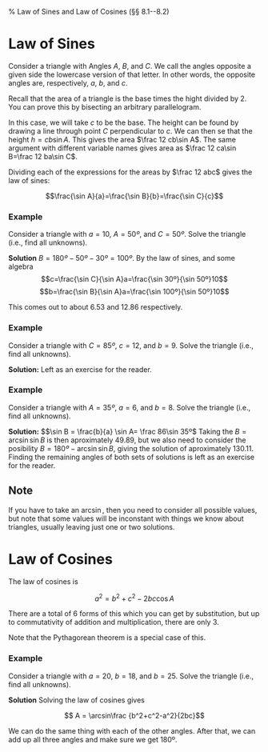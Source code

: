 % Law of Sines and Law of Cosines (§§ 8.1--8.2)

# Law of Sines

Consider a triangle with Angles $A$, $B$, and $C$.
We call the angles opposite a given side the lowercase version of that letter.
In other words, the opposite angles are, respectively, $a$, $b$, and $c$.

Recall that the area of a triangle is the base times the hight divided by 2.
You can prove this by bisecting an arbitrary parallelogram.

In this case, we will take $c$ to be the base.
The height can be found by drawing a line through point $C$ perpendicular to $c$.
We can then se that the height $h=cb\sin A$.
This gives the area $\frac 12 cb\sin A$.
The same argument with different variable names gives area as $\frac 12 ca\sin B=\frac 12 ba\sin C$.

Dividing each of the expressions for the areas by $\frac 12 abc$ gives the law of sines:

$$\frac{\sin A}{a}=\frac{\sin B}{b}=\frac{\sin C}{c}$$

### Example
Consider a triangle with $a=10$, $A=50º$, and $C=50º$. Solve the triangle (i.e., find all unknowns).

**Solution** $B=180º-50º-30º=100º$. 
By the law of sines, and some algebra 
$$c=\frac{\sin C}{\sin A}a=\frac{\sin 30º}{\sin 50º}10$$ 
$$b=\frac{\sin B}{\sin A}a=\frac{\sin 100º}{\sin 50º}10$$

This comes out to about 6.53 and 12.86 respectively.

### Example
Consider a triangle with $C=85º$, $c=12$, and $b=9$. Solve the triangle (i.e., find all unknowns).

**Solution:** Left as an exercise for the reader.

### Example
Consider a triangle with $A=35º$, $a=6$, and $b=8$. Solve the triangle (i.e., find all unknowns).

**Solution:**
$$\sin B = \frac{b}{a} \sin A= \frac 86\sin 35º$
Taking the $B=\arcsin\sin B$ is then aproximately $49.89$, but we also need to consider the posibility $B = 180º-\arcsin\sin B$, giving the solution of aproximately $130.11$.
Finding the remaining angles of both sets of solutions is left as an exercise for the reader.

## Note

If you have to take an $\arcsin$, then you need to consider all possible values, but note that some values will be inconstant with things we know about triangles, usually leaving just one or two solutions.

# Law of Cosines 
The law of cosines is

$$ a^2 = b^2 +c^2 - 2bc\cos A $$

There are a total of 6 forms of this which you can get by substitution, but up to commutativity of addition and multiplication, there are only 3.

Note that the Pythagorean theorem is a special case of this.

### Example
Consider a triangle with $a=20$, $b=18$, and $b=25$. Solve the triangle (i.e., find all unknowns).

**Solution** Solving the law of cosines gives

$$ A = \arcsin\frac {b^2+c^2-a^2}{2bc}$$

We can do the same thing with each of the other angles.
After that, we can add up all three angles and make sure we get 180º.


